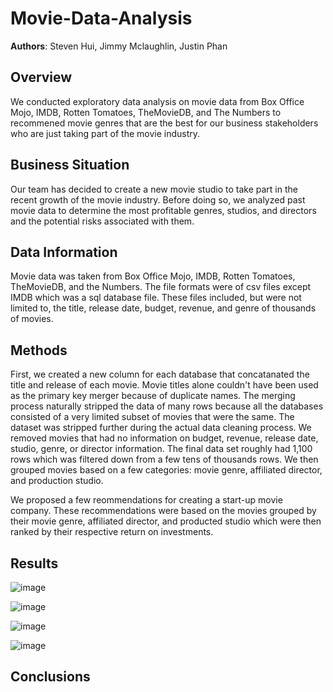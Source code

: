 # Movie-Data-Analysis

**Authors**: Steven Hui, Jimmy Mclaughlin, Justin Phan

## Overview

We conducted exploratory data analysis on movie data from Box Office Mojo, IMDB, Rotten Tomatoes, TheMovieDB, and The Numbers to recommened movie genres that are the best for our business stakeholders who are just taking part of the movie industry.

## Business Situation

Our team has decided to create a new movie studio to take part in the recent growth of the movie industry. Before doing so, we analyzed past movie data to determine the most profitable genres, studios, and directors and the potential risks associated with them. 

## Data Information

Movie data was taken from Box Office Mojo, IMDB, Rotten Tomatoes, TheMovieDB, and the Numbers. The file formats were of csv files except IMDB which was a sql database file. These files included, but were not limited to, the title, release date, budget, revenue, and genre of thousands of movies. 

## Methods

First, we created a new column for each database that concatanated the title and release of each movie. Movie titles alone couldn't have been used as the primary key merger because of duplicate names. The merging process naturally stripped the data of many rows because all the databases consisted of a very limited subset of movies that were the same. The dataset was stripped further during the actual data cleaning process. We removed movies that had no information on budget, revenue, release date, studio, genre, or director information. The final data set roughly had 1,100 rows which was filtered down from a few tens of thousands rows. We then grouped movies based on a few categories: movie genre, affiliated director, and production studio.

We proposed a few reommendations for creating a start-up movie company. These recommendations were based on the movies grouped by their movie genre, affiliated director, and producted studio which were then ranked by their respective return on investments. 

## Results

![image](https://github.com/xuqc01/movie-data-analysis/assets/38637431/88d1dc56-f804-4c7c-9b4a-c62f8f201d9b)

![image](https://github.com/xuqc01/movie-data-analysis/assets/38637431/b6a80545-b200-4ca8-8014-13463a5ead68)

![image](https://github.com/xuqc01/movie-data-analysis/assets/38637431/1f080dfb-e54b-49a6-9fce-be841f45aa84)

![image](https://github.com/xuqc01/movie-data-analysis/assets/38637431/a64f070d-7f38-4023-bc7e-5f7634617c27)




## Conclusions

